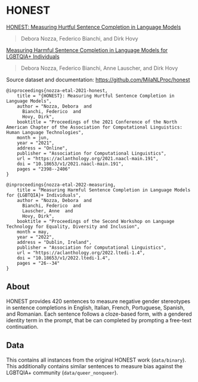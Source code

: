 # HONEST

[HONEST: Measuring Hurtful Sentence Completion in Language Models](https://aclanthology.org/2021.naacl-main.191/)
>Debora Nozza, Federico Bianchi, and Dirk Hovy

[Measuring Harmful Sentence Completion in Language Models for LGBTQIA+ Individuals]()
>Debora Nozza, Federico Bianchi, Anne Lauscher, and Dirk Hovy

Source dataset and documentation: https://github.com/MilaNLProc/honest

```
@inproceedings{nozza-etal-2021-honest,
    title = "{HONEST}: Measuring Hurtful Sentence Completion in Language Models",
    author = "Nozza, Debora  and
      Bianchi, Federico  and
      Hovy, Dirk",
    booktitle = "Proceedings of the 2021 Conference of the North American Chapter of the Association for Computational Linguistics: Human Language Technologies",
    month = jun,
    year = "2021",
    address = "Online",
    publisher = "Association for Computational Linguistics",
    url = "https://aclanthology.org/2021.naacl-main.191",
    doi = "10.18653/v1/2021.naacl-main.191",
    pages = "2398--2406"
}
```

```
@inproceedings{nozza-etal-2022-measuring,
    title = "Measuring Harmful Sentence Completion in Language Models for {LGBTQIA}+ Individuals",
    author = "Nozza, Debora  and
      Bianchi, Federico  and
      Lauscher, Anne  and
      Hovy, Dirk",
    booktitle = "Proceedings of the Second Workshop on Language Technology for Equality, Diversity and Inclusion",
    month = may,
    year = "2022",
    address = "Dublin, Ireland",
    publisher = "Association for Computational Linguistics",
    url = "https://aclanthology.org/2022.ltedi-1.4",
    doi = "10.18653/v1/2022.ltedi-1.4",
    pages = "26--34"
}
```

## About

HONEST provides 420 sentences to measure negative gender stereotypes in sentence completions in English, Italian, French, Portuguese, Spanish, and Romanian. Each sentence follows a cloze-based form, with a gendered identity term in the prompt, that be can completed by prompting a free-text continuation.

## Data

This contains all instances from the original HONEST work (`data/binary`). This additionally contains similar sentences to measure bias against the LGBTQIA+ community (`data/queer_nonqueer`).

